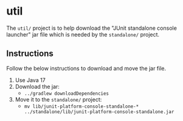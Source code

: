 # util

The `util/` project is to help download the "JUnit standalone console launcher" jar file which is needed by the
`standalone/` project.

## Instructions

Follow the below instructions to download and move the jar file.

1. Use Java 17
2. Download the jar:
   * `../gradlew downloadDependencies`
3. Move it to the `standalone/` project:
   * `mv lib/junit-platform-console-standalone-* ../standalone/lib/junit-platform-console-standalone.jar`
